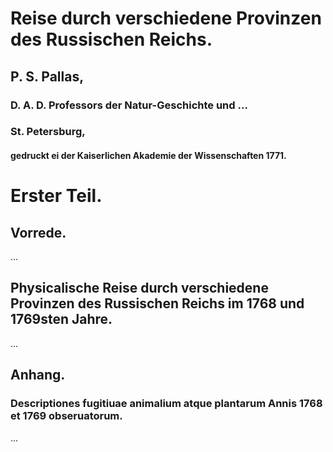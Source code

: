 # Reise durch verschiedene Provinzen des Russischen Reichs.

## P. S. Pallas,

### D. A. D. Professors der Natur-Geschichte und ...

### St. Petersburg,

#### gedruckt ei der Kaiserlichen Akademie der Wissenschaften 1771.

# Erster Teil.

## Vorrede.

...

## Physicalische Reise durch verschiedene Provinzen des Russischen Reichs im 1768 und 1769sten Jahre.

...

## Anhang.

### Descriptiones fugitiuae animalium atque plantarum Annis 1768 et 1769 obseruatorum.

...
